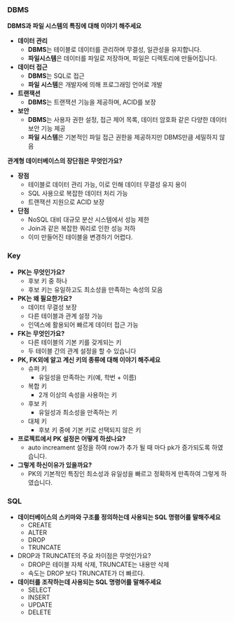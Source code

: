 ### DBMS
**DBMS과 파일 시스템의 특징에 대해 이야기 해주세요** 
-  **데이터 관리**
	- **DBMS**는 테이블로 데이터를 관리하며 무결성, 일관성을 유지합니다.
	- **파일시스템**은 데이터를 파일로 저장하며, 파일은 디렉토리에 만들어집니다.
- **데이터 접근**
	- **DBMS**는 SQL로 접근
	- **파일 시스템**은 개발자에 의해 프로그래밍 언어로 개발
- **트랜잭션**
	- **DBMS**는 트랜잭션 기능을 제공하며, ACID를 보장
- **보안**
	- **DBMS**는 사용자 권한 설정, 접근 제어 목록, 데이터 암호화 같은 다양한 데이터 보안 기능 제공
	- **파일 시스템**은 기본적인 파일 접근 권한을 제공하지만 DBMS만큼 세밀하지 않음 

**관계형 데이터베이스의 장단점은 무엇인가요?**
- **장점**
	- 테이블로 데이터 관리 가능, 이로 인해 데이터 무결성 유지 용이
	- SQL 사용으로 복잡한 데이터 처리 가능
	- 트랜잭션 지원으로 ACID 보장 
- **단점**
	- NoSQL 대비 대규모 분산 시스템에서 성능 제한 
	- Join과 같은 복잡한 쿼리로 인한 성능 저하
	- 이미 만들어진 테이블을 변경하기 어렵다. 

### Key
- **PK는 무엇인가요?**
	- 후보 키 중 하나
	- 후보 키는 유일하고도 최소성을 만족하는 속성의 모음
- **PK는 왜 필요한가요?**
	- 데이터 무결성 보장
	- 다른 테이블과 관계 설정 가능 
	- 인덱스에 활용되어 빠르게 데이터 접근 가능
- **FK는 무엇인가요?**
	- 다른 테이블의 기본 키를 갖게되는 키
	- 두 테이블 간의 관계 설정을 할 수 있습니다
- **PK, FK외에 알고 계신 키의 종류에 대해 이야기 해주세요**
	- 슈퍼 키
		- 유일성을 만족하는 키(예, 학번 + 이름)
	- 복합 키
		- 2개 이상의 속성을 사용하는 키 
	- 후보 키
		- 유일성과 최소성을 만족하는 키
	- 대체 키
		- 후보 키 중에 기본 키로 선택되지 않은 키 
- **프로젝트에서 PK 설정은 어떻게 하셨나요?**
	- auto increament 설정을 하여 row가 추가 될 때 마다 pk가 증가되도록 하였습니다.
- **그렇게 하신이유가 있을까요?**
	- PK의 기본적인 특징인 최소성과 유일성을 빠르고 정확하게 만족하여 그렇게 하였습니다. 
### SQL
- **데이터베이스의 스키마와 구조를 정의하는데 사용되는 SQL 명령어를 말해주세요**
	- CREATE
	- ALTER
	- DROP
	- TRUNCATE
- DROP과 TRUNCATE의 주요 차이점은 무엇인가요?
	- DROP은 테이블 자체 삭제, TRUNCATE는 내용만 삭제
	- 속도는 DROP 보다 TRUNCATE가 더 빠르다.
- **데이터를 조작하는데 사용되는 SQL 명령어를 말해주세요**
	- SELECT
	- INSERT
	- UPDATE
	- DELETE
	